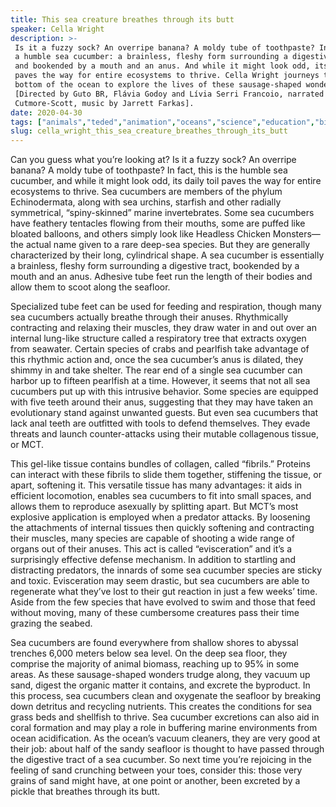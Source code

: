 ```yaml
---
title: This sea creature breathes through its butt
speaker: Cella Wright
description: >-
 Is it a fuzzy sock? An overripe banana? A moldy tube of toothpaste? In fact, it's
 a humble sea cucumber: a brainless, fleshy form surrounding a digestive tract,
 and bookended by a mouth and an anus. And while it might look odd, its daily toil
 paves the way for entire ecosystems to thrive. Cella Wright journeys to the
 bottom of the ocean to explore the lives of these sausage-shaped wonders.
 [Directed by Guto BR, Flávia Godoy and Lívia Serri Francoio, narrated by Bethany
 Cutmore-Scott, music by Jarrett Farkas].
date: 2020-04-30
tags: ["animals","teded","animation","oceans","science","education","biology","climate-change"]
slug: cella_wright_this_sea_creature_breathes_through_its_butt
---
```


Can you guess what you’re looking at? Is it a fuzzy sock? An overripe banana? A moldy
tube of toothpaste? In fact, this is the humble sea cucumber, and while it might look
odd, its daily toil paves the way for entire ecosystems to thrive. Sea cucumbers are
members of the phylum Echinodermata, along with sea urchins, starfish and other radially
symmetrical, “spiny-skinned” marine invertebrates. Some sea cucumbers have feathery
tentacles flowing from their mouths, some are puffed like bloated balloons, and others
simply look like Headless Chicken Monsters— the actual name given to a rare deep-sea
species. But they are generally characterized by their long, cylindrical shape. A sea
cucumber is essentially a brainless, fleshy form surrounding a digestive tract, bookended
by a mouth and an anus. Adhesive tube feet run the length of their bodies and allow them
to scoot along the seafloor.

Specialized tube feet can be used for feeding and respiration, though many sea cucumbers
actually breathe through their anuses. Rhythmically contracting and relaxing their
muscles, they draw water in and out over an internal lung-like structure called a
respiratory tree that extracts oxygen from seawater. Certain species of crabs and pearlfish
take advantage of this rhythmic action and, once the sea cucumber’s anus is dilated, they
shimmy in and take shelter. The rear end of a single sea cucumber can harbor up to
fifteen pearlfish at a time. However, it seems that not all sea cucumbers put up with
this intrusive behavior. Some species are equipped with five teeth around their anus,
suggesting that they may have taken an evolutionary stand against unwanted guests. But even
sea cucumbers that lack anal teeth are outfitted with tools to defend themselves. They
evade threats and launch counter-attacks using their mutable collagenous tissue, or
MCT.

This gel-like tissue contains bundles of collagen, called “fibrils.” Proteins can
interact with these fibrils to slide them together, stiffening the tissue, or apart, 
softening it. This versatile tissue has many advantages: it aids in efficient locomotion,
enables sea cucumbers to fit into small spaces, and allows them to reproduce asexually
by splitting apart. But MCT’s most explosive application is employed when a predator
attacks. By loosening the attachments of internal tissues then quickly softening and
contracting their muscles, many species are capable of shooting a wide range of organs
out of their anuses. This act is called “evisceration” and it’s a surprisingly effective 
defense mechanism. In addition to startling and distracting predators, the innards of
some sea cucumber species are sticky and toxic. Evisceration may seem drastic, but sea
cucumbers are able to regenerate what they’ve lost to their gut reaction in just a few
weeks’ time. Aside from the few species that have evolved to swim and those that feed
without moving, many of these cumbersome creatures pass their time grazing the
seabed.

Sea cucumbers are found everywhere from shallow shores to abyssal trenches 6,000 meters 
below sea level. On the deep sea floor, they comprise the majority of animal biomass,
reaching up to 95% in some areas. As these sausage-shaped wonders trudge along, they
vacuum up sand, digest the organic matter it contains, and excrete the byproduct. In this
process, sea cucumbers clean and oxygenate the seafloor by breaking down detritus and
recycling nutrients. This creates the conditions for sea grass beds and shellfish to
thrive. Sea cucumber excretions can also aid in coral formation and may play a role in
buffering marine environments from ocean acidification. As the ocean’s vacuum cleaners, 
they are very good at their job: about half of the sandy seafloor is thought to have
passed through the digestive tract of a sea cucumber. So next time you’re rejoicing in
the feeling of sand crunching between your toes, consider this: those very grains of sand
might have, at one point or another, been excreted by a pickle that breathes through its
butt.

<!--
ad_duration=0
event="TED-Ed"
external_start_time=0
intro_duration=0
is_subtitle_required="False"
is_talk_featured="False"
language="en"
language_swap="False"
native_language="en"
number_of_related_talks=6
number_of_speakers=1
number_of_subtitled_videos=0
number_of_tags=8
number_of_talk_download_languages=9
number_of_talk_more_resources=0
number_of_talk_recommendations=0
number_of_talks_take_actions=0
post_ad_duration=0
published_timestamp="2020-04-30 15:03:33"
recording_date="2020-04-30"
speaker_is_published=0
speaker_name="Cella Wright"
talk_name="This sea creature breathes through its butt"
talks_tags=["animals","teded","animation","oceans","science","education","biology","climate-change"]
url_photo_talk="https://s3.amazonaws.com/talkstar-photos/uploads/deb80123-78b3-41ca-b6ce-822c559429c8/seacucumber_textless.jpg"
url_webpage="https://www.ted.com/talks/cella_wright_this_sea_creature_breathes_through_its_butt"
video_type_name="TED-Ed Original"
-->